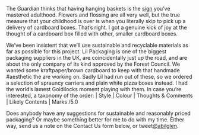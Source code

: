 
The Guardian thinks that having hanging baskets is the <a href="https://www.theguardian.com/lifeandstyle/shortcuts/2019/mar/04/a-beautiful-hanging-basket-and-six-other-signs-youve-mastered-adulthood">sign</a> you’ve mastered adulthood.
Flowers and flossing are all very well, but the true measure that your childhood is over is when you literally skip to pick up a delivery of cardboard boxes. That’s right. I got a genuine kick of joy at the thought of a cardboard box filled with other, smaller cardboard boxes.

We’ve been insistent that we’ll use sustainable and recyclable materials as far as possible for this project. Lil Packaging is one of the biggest packaging suppliers in the UK, are coincidentally just up the road, and are about the only company of its kind approved by the Forest Council. We wanted some kraftpaper/brown cardboard to keep with that handmade #aesthetic the <Cambridge Art Makers> are working on. 
Sadly Lil had run out of these, so we ordered a selection of sprauncy carriers and plain white pizza boxes instead. I had the world’s lamest Goldilocks moment playing with them. In case you’re interested, a taxonomy of the order: 
|    Style    	|    Colour    	|    Thoughts &   Comments    	|    Likely Contents    	|    Marks /5.0    	

Does anybody have any suggestions for sustainable and reasonably priced packaging? Or maybe something better for me to do with my time. Either way, send us a note on the Contact Us form below, or tweet<a href="https://twitter.com/abilglen">@abilglen</a>.


